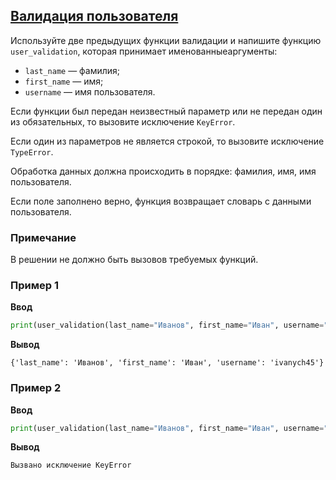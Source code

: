 ## [Валидация пользователя](../../../solutions/5.3/53_i.py)

Используйте две предыдущих функции валидации и напишите функцию `user_validation`, которая принимает именованныеаргументы:

- `last_name` — фамилия;
- `first_name` — имя;
- `username` — имя пользователя.

Если функции был передан неизвестный параметр или не передан один из обязательных, то вызовите исключение `KeyError`.

Если один из параметров не является строкой, то вызовите исключение `TypeError`.

Обработка данных должна происходить в порядке: фамилия, имя, имя пользователя.

Если поле заполнено верно, функция возвращает словарь с данными пользователя.

### Примечание

В решении не должно быть вызовов требуемых функций.

### Пример 1

**Ввод**
```python
print(user_validation(last_name="Иванов", first_name="Иван", username="ivanych45"))
```

**Вывод**
```plaintext
{'last_name': 'Иванов', 'first_name': 'Иван', 'username': 'ivanych45'}
```

### Пример 2

**Ввод**
```python
print(user_validation(last_name="Иванов", first_name="Иван", username="ivanych45", password="123456"))
```

**Вывод**
```plaintext
Вызвано исключение KeyError
```